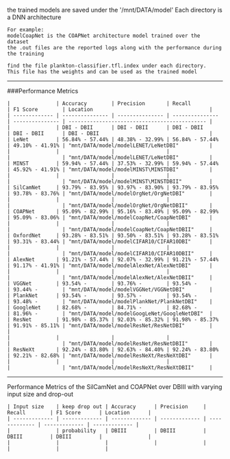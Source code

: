 the trained models are saved under the 
'/mnt/DATA/model'
Each directory is a DNN architecture 
    
    For example:
    modelCoapNet is the COAPNet architecture model trained over the dataset
    the .out files are the reported logs along with the performance during the training
    
    find the file plankton-classifier.tfl.index under each directory. 
    This file has the weights and can be used as the trained model
    
---------------------------------------------------
###Performance Metrics    

    |               | Accuracy        | Precision       | Recall          | F1 Score        | Location                                      |
    | ------------- | --------------- | --------------- | --------------- | --------------- | --------------------------------------------- |
    |               | DBI - DBII      | DBI - DBII      | DBI - DBII      | DBI - DBII      | DBI - DBII                                    |
    | LeNet         | 56.84% - 57.44% | 48.38% - 32.99% | 56.84% - 57.44% | 49.10% - 41.91% | "mnt/DATA/model/modelLENET/LeNetDBI"          | 
    |               |                 |                 |                 |                 | "mnt/DATA/model/modelLENET/LeNetDBI"          |
    | MINST         | 59.94% - 57.44% | 37.53% - 32.99% | 59.94% - 57.44% | 45.92% - 41.91% | "mnt/DATA/model/modelMINST\MINSTDBI"          | 
    |               |                 |                 |                 |                 | "mnt/DATA/model/modelMINST\MINSTDBII"         |
    | SilCamNet     | 93.79% - 83.95% | 93.97% - 83.90% | 93.79% - 83.95% | 93.78% - 83.76% | "mnt/DATA/model/modelOrgNet/OrgNetDBI"        |
    |               |                 |                 |                 |                 | "mnt/DATA/model/modelOrgNet/OrgNetDBII"       |
    | COAPNet       | 95.09% - 82.99% | 95.16% - 83.49% | 95.09% - 82.99% | 95.09% - 83.06% | "mnt/DATA/model/modelCoapNet/CoapNetDBI"      |
    |               |                 |                 |                 |                 | "mnt/DATA/model/modelCoapNet/CoapNetDBII"     |
    | OxfordNet     | 93.28% - 83.51% | 93.50% - 83.51% | 93.28% - 83.51% | 93.31% - 83.44% | "mnt/DATA/model/modelCIFAR10/CIFAR10DBI"      |
    |               |                 |                 |                 |                 | "mnt/DATA/model/modelCIFAR10/CIFAR10DBII"     |
    | AlexNet       | 91.21% - 57.44% | 92.07% - 32.99% | 91.21% - 57.44% | 91.17% - 41.91% | "mnt/DATA/model/modelAlexNet/AlexNetDBI"      |
    |               |                 |                 |                 |                 | "mnt/DATA/model/modelAlexNet/AlexNetDBII"     |
    | VGGNet        | 93.54% -        | 93.76% -        | 93.54% -        | 93.44% -        | "mnt/DATA/model/modelVGGNet/VGGNetDBI"        |
    | PlankNet      | 93.54% -        | 93.57% -        | 93.54% -        | 93.48% -        | "mnt/DATA/model/modelPlankNet/PlankNetDBI"    |
    | GoogleNet     | 82.68% -        | 84.71% -        | 82.68% -        | 81.96% -        | "mnt/DATA/model/modelGoogLeNet/GoogleNetDBI"  |
    | ResNet        | 91.98% - 85.37% | 92.03% - 85.32% | 91.98% - 85.37% | 91.91% - 85.11% | "mnt/DATA/model/modelResNet/ResNetDBI"        |               |
    |               |                 |                 |                 |                 | "mnt/DATA/model/modelResNet/ResNetDBII"       |
    | ResNeXt       | 92.24% - 83.80% | 92.63% - 84.40% | 92.24% - 83.80% | 92.21% - 82.68% | "mnt/DATA/model/modelResNeXt/ResNeXtDBI"      |
    |               |                 |                 |                 |                 | "mnt/DATA/model/modelResNeXt/ResNeXtDBII"     |

---------------------------------------------------    

Performance Metrics of the SilCamNet and COAPNet over DBIII with varying input size and drop-out 

    | Input size    | keep drop out | Accuracy      | Precision     | Recall        | F1 Score      | Location      |
    | ------------- | ------------- | ------------- | ------------- | ------------- | ------------- | ------------- |
    |               | probability   | DBIII         | DBIII         | DBIII         | DBIII         |               |
    |               |               |               |               |               |               |               |

